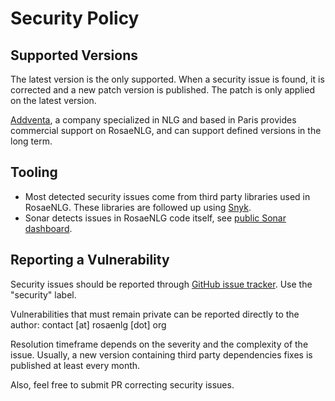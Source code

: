 <!--
Copyright 2019 Ludan Stoecklé
SPDX-License-Identifier: CC-BY-4.0
-->
# Security Policy

## Supported Versions

The latest version is the only supported.
When a security issue is found, it is corrected and a new patch version is published. The patch is only applied on the latest version.

[Addventa](https://www.addventa.com/), a company specialized in NLG and based in Paris provides commercial support on RosaeNLG, and can support defined versions in the long term.


## Tooling

- Most detected security issues come from third party libraries used in RosaeNLG. These libraries are followed up using [Snyk](https://snyk.io/).
- Sonar detects issues in RosaeNLG code itself, see [public Sonar dashboard](https://sonarcloud.io/dashboard?id=RosaeNLG_RosaeNLG).


## Reporting a Vulnerability

Security issues should be reported through [GitHub issue tracker](https://github.com/RosaeNLG/rosaenlg/issues). Use the "security" label.

Vulnerabilities that must remain private can be reported directly to the author: contact [at] rosaenlg [dot] org

Resolution timeframe depends on the severity and the complexity of the issue.
Usually, a new version containing third party dependencies fixes is published at least every month.

Also, feel free to submit PR correcting security issues.
